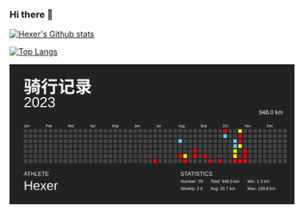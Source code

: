 ### Hi there 👋

[![Hexer's Github stats](https://github-readme-stats.vercel.app/api?username=ahjsrhj&show_icons=true&count_private=true&theme=transparent)](https://github.com/ahjsrhj)


[![Top Langs](https://github-readme-stats.vercel.app/api/top-langs/?username=ahjsrhj&theme=react&layout=compact)](https://github.com/ahjsrhj)

[![骑行记录](https://raw.githubusercontent.com/ahjsrhj/ahjsrhj/main/github.svg)](https://github.com/ahjsrhj)
